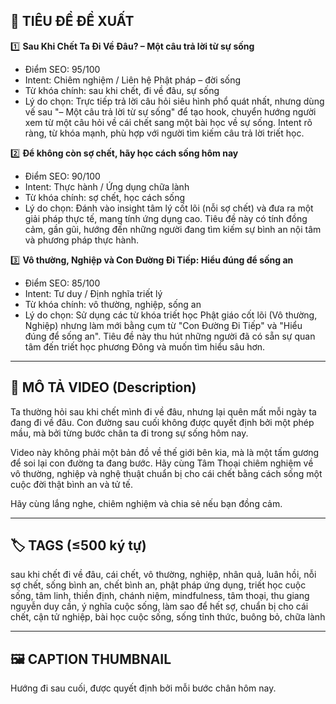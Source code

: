 ## 🎯 TIÊU ĐỀ ĐỀ XUẤT

1️⃣ **Sau Khi Chết Ta Đi Về Đâu? – Một câu trả lời từ sự sống**
- Điểm SEO: 95/100
- Intent: Chiêm nghiệm / Liên hệ Phật pháp – đời sống
- Từ khóa chính: sau khi chết, đi về đâu, sự sống
- Lý do chọn: Trực tiếp trả lời câu hỏi siêu hình phổ quát nhất, nhưng dùng vế sau "– Một câu trả lời từ sự sống" để tạo hook, chuyển hướng người xem từ một câu hỏi về cái chết sang một bài học về sự sống. Intent rõ ràng, từ khóa mạnh, phù hợp với người tìm kiếm câu trả lời triết học.

2️⃣ **Để không còn sợ chết, hãy học cách sống hôm nay**
- Điểm SEO: 90/100
- Intent: Thực hành / Ứng dụng chữa lành
- Từ khóa chính: sợ chết, học cách sống
- Lý do chọn: Đánh vào insight tâm lý cốt lõi (nỗi sợ chết) và đưa ra một giải pháp thực tế, mang tính ứng dụng cao. Tiêu đề này có tính đồng cảm, gần gũi, hướng đến những người đang tìm kiếm sự bình an nội tâm và phương pháp thực hành.

3️⃣ **Vô thường, Nghiệp và Con Đường Đi Tiếp: Hiểu đúng để sống an**
- Điểm SEO: 85/100
- Intent: Tư duy / Định nghĩa triết lý
- Từ khóa chính: vô thường, nghiệp, sống an
- Lý do chọn: Sử dụng các từ khóa triết học Phật giáo cốt lõi (Vô thường, Nghiệp) nhưng làm mới bằng cụm từ "Con Đường Đi Tiếp" và "Hiểu đúng để sống an". Tiêu đề này thu hút những người đã có sẵn sự quan tâm đến triết học phương Đông và muốn tìm hiểu sâu hơn.

---

## 📜 MÔ TẢ VIDEO (Description)

Ta thường hỏi sau khi chết mình đi về đâu, nhưng lại quên mất mỗi ngày ta đang đi về đâu. Con đường sau cuối không được quyết định bởi một phép mầu, mà bởi từng bước chân ta đi trong sự sống hôm nay.

Video này không phải một bản đồ về thế giới bên kia, mà là một tấm gương để soi lại con đường ta đang bước. Hãy cùng Tâm Thoại chiêm nghiệm về vô thường, nghiệp và nghệ thuật chuẩn bị cho cái chết bằng cách sống một cuộc đời thật bình an và tử tế.

Hãy cùng lắng nghe, chiêm nghiệm và chia sẻ nếu bạn đồng cảm.

---

## 🏷️ TAGS (≤500 ký tự)

sau khi chết đi về đâu, cái chết, vô thường, nghiệp, nhân quả, luân hồi, nỗi sợ chết, sống bình an, chết bình an, phật pháp ứng dụng, triết học cuộc sống, tâm linh, thiền định, chánh niệm, mindfulness, tâm thoại, thu giang nguyễn duy cần, ý nghĩa cuộc sống, làm sao để hết sợ, chuẩn bị cho cái chết, cận tử nghiệp, bài học cuộc sống, sống tỉnh thức, buông bỏ, chữa lành

---

## 🖼️ CAPTION THUMBNAIL

Hướng đi sau cuối, được quyết định bởi mỗi bước chân hôm nay.
